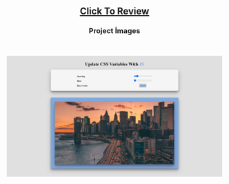 <h2 align="center"><a href="https://atifsimsek.github.io/Javascript-30-Days-30-Project/03-Css%20Variables/index.html">Click To Review</a> </h2>

<h3 align="center">Project İmages</h3>
<br/>


<p align="center"><img  src="img.png"  width="500" ></p>
